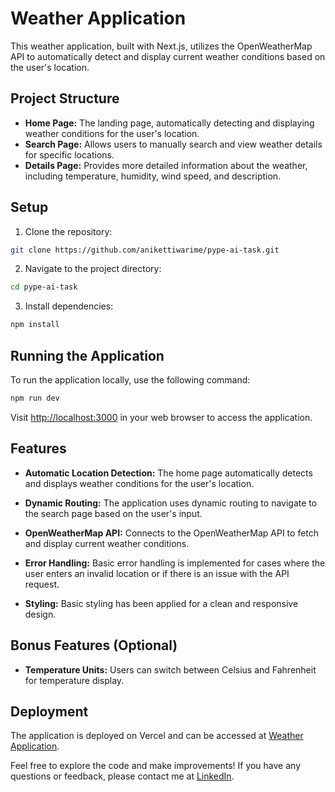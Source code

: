 # Weather Application

This weather application, built with Next.js, utilizes the OpenWeatherMap API to automatically detect and display current weather conditions based on the user's location.

## Project Structure

- **Home Page:** The landing page, automatically detecting and displaying weather conditions for the user's location.
- **Search Page:** Allows users to manually search and view weather details for specific locations.
- **Details Page:** Provides more detailed information about the weather, including temperature, humidity, wind speed, and description.

## Setup

1. Clone the repository:

```bash
git clone https://github.com/anikettiwarime/pype-ai-task.git
```

2. Navigate to the project directory:

```bash
cd pype-ai-task
```

3. Install dependencies:

```bash
npm install
```

## Running the Application

To run the application locally, use the following command:

```bash
npm run dev
```

Visit [http://localhost:3000](http://localhost:3000) in your web browser to access the application.

## Features

- **Automatic Location Detection:** The home page automatically detects and displays weather conditions for the user's location.
- **Dynamic Routing:** The application uses dynamic routing to navigate to the search page based on the user's input.

- **OpenWeatherMap API:** Connects to the OpenWeatherMap API to fetch and display current weather conditions.

- **Error Handling:** Basic error handling is implemented for cases where the user enters an invalid location or if there is an issue with the API request.

- **Styling:** Basic styling has been applied for a clean and responsive design.

## Bonus Features (Optional)

- **Temperature Units:** Users can switch between Celsius and Fahrenheit for temperature display.

## Deployment

The application is deployed on Vercel and can be accessed at [Weather Application](https://pype-ai-task.vercel.app/).

Feel free to explore the code and make improvements! If you have any questions or feedback, please contact me at [LinkedIn](https://www.linkedin.com/in/anikettiwarime/).
